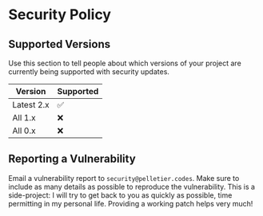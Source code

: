 # Security Policy

## Supported Versions

Use this section to tell people about which versions of your project are
currently being supported with security updates.

| Version    | Supported          |
| ---------- | ------------------ |
| Latest 2.x | :white_check_mark: |
| All 1.x    | :x:                |
| All 0.x    | :x:                |

## Reporting a Vulnerability

Email a vulnerability report to `security@pelletier.codes`. Make sure to include
as many details as possible to reproduce the vulnerability. This is a
side-project: I will try to get back to you as quickly as possible, time
permitting in my personal life. Providing a working patch helps very much!
